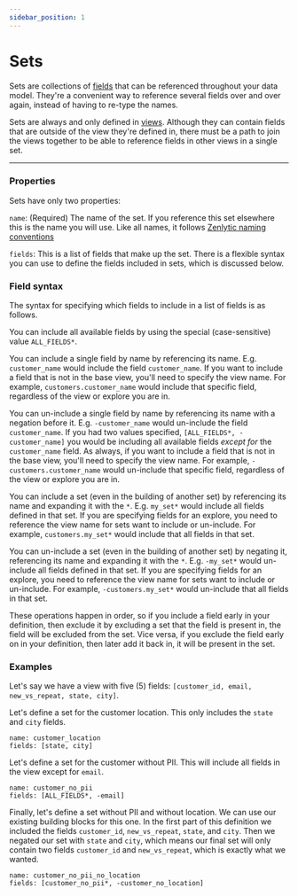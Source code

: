 ```yaml
---
sidebar_position: 1
---
```


# Sets

Sets are collections of [fields](9_field.md) that can be referenced throughout your data model. They're a convenient way to reference several fields over and over again, instead of having to re-type the names.

Sets are always and only defined in [views](6_view.md). Although they can contain fields that are outside of the view they're defined in, there must be a path to join the views together to be able to reference fields in other views in a single set.

---

### Properties

Sets have only two properties:

`name`: (Required) The name of the set. If you reference this set elsewhere this is the name you will use. Like all names, it follows [Zenlytic naming conventions](1_data_modeling.md#naming-conventions)

`fields`: This is a list of fields that make up the set. There is a flexible syntax you can use to define the fields included in sets, which is discussed below.


### Field syntax

The syntax for specifying which fields to include in a list of fields is as follows.

You can include all available fields by using the special (case-sensitive) value `ALL_FIELDS*`.

You can include a single field by name by referencing its name. E.g. `customer_name` would include the field `customer_name`. If you want to include a field that is not in the base view, you'll need to specify the view name. For example, `customers.customer_name` would include that specific field, regardless of the view or explore you are in.

You can un-include a single field by name by referencing its name with a negation before it. E.g. `-customer_name` would un-include the field `customer_name`. If you had two values specified, `[ALL_FIELDS*, -customer_name]` you would be including all available fields *except for* the `customer_name` field. As always, if you want to include a field that is not in the base view, you'll need to specify the view name. For example, `-customers.customer_name` would un-include that specific field, regardless of the view or explore you are in.

You can include a set (even in the building of another set) by referencing its name and expanding it with the `*`. E.g. `my_set*` would include all fields defined in that set. If you are specifying fields for an explore, you need to reference the view name for sets want to include or un-include. For example, `customers.my_set*` would include that all fields in that set.

You can un-include a set (even in the building of another set) by negating it, referencing its name and expanding it with the `*`. E.g. `-my_set*` would un-include all fields defined in that set. If you are specifying fields for an explore, you need to reference the view name for sets want to include or un-include. For example, `-customers.my_set*` would un-include that all fields in that set.


These operations happen in order, so if you include a field early in your definition, then exclude it by excluding a set that the field is present in, the field will be excluded from the set. Vice versa, if you exclude the field early on in your definition, then later add it back in, it will be present in the set.

### Examples

Let's say we have a view with five (5) fields: `[customer_id, email, new_vs_repeat, state, city]`.

Let's define a set for the customer location. This only includes the `state` and `city` fields.
```
name: customer_location
fields: [state, city]
```

Let's define a set for the customer without PII. This will include all fields in the view except for `email`.
```
name: customer_no_pii
fields: [ALL_FIELDS*, -email]
```

Finally, let's define a set without PII and without location. We can use our existing building blocks for this one. In the first part of this definition we included the fields `customer_id`, `new_vs_repeat`, `state`, and `city`. Then we negated our set with `state` and `city`, which means our final set will only contain two fields `customer_id` and `new_vs_repeat`, which is exactly what we wanted.
```
name: customer_no_pii_no_location
fields: [customer_no_pii*, -customer_no_location]
```
